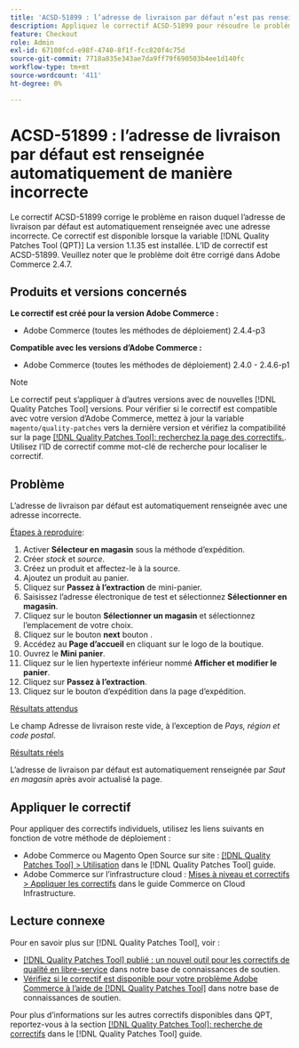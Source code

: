 ```yaml
---
title: 'ACSD-51899 : l’adresse de livraison par défaut n’est pas renseignée correctement'
description: Appliquez le correctif ACSD-51899 pour résoudre le problème Adobe Commerce en raison duquel l’adresse de livraison par défaut est automatiquement renseignée avec une adresse incorrecte.
feature: Checkout
role: Admin
exl-id: 67100fcd-e98f-4740-8f1f-fcc820f4c75d
source-git-commit: 7718a835e343ae7da9ff79f690503b4ee1d140fc
workflow-type: tm+mt
source-wordcount: '411'
ht-degree: 0%

---
```


# ACSD-51899 : l’adresse de livraison par défaut est renseignée automatiquement de manière incorrecte

Le correctif ACSD-51899 corrige le problème en raison duquel l’adresse de livraison par défaut est automatiquement renseignée avec une adresse incorrecte. Ce correctif est disponible lorsque la variable [!DNL Quality Patches Tool (QPT)] La version 1.1.35 est installée. L’ID de correctif est ACSD-51899. Veuillez noter que le problème doit être corrigé dans Adobe Commerce 2.4.7.

## Produits et versions concernés

**Le correctif est créé pour la version Adobe Commerce :**

* Adobe Commerce (toutes les méthodes de déploiement) 2.4.4-p3

**Compatible avec les versions d’Adobe Commerce :**

* Adobe Commerce (toutes les méthodes de déploiement) 2.4.0 - 2.4.6-p1

>[!NOTE]
>
>Le correctif peut s’appliquer à d’autres versions avec de nouvelles [!DNL Quality Patches Tool] versions. Pour vérifier si le correctif est compatible avec votre version d’Adobe Commerce, mettez à jour la variable `magento/quality-patches` vers la dernière version et vérifiez la compatibilité sur la page [[!DNL Quality Patches Tool]: recherchez la page des correctifs.](https://experienceleague.adobe.com/tools/commerce-quality-patches/index.html). Utilisez l’ID de correctif comme mot-clé de recherche pour localiser le correctif.

## Problème

L’adresse de livraison par défaut est automatiquement renseignée avec une adresse incorrecte.

<u>Étapes à reproduire</u>:

1. Activer **Sélecteur en magasin** sous la méthode d’expédition.
1. Créer *stock* et *source*.
1. Créez un produit et affectez-le à la source.
1. Ajoutez un produit au panier.
1. Cliquez sur **Passez à l’extraction** de mini-panier.
1. Saisissez l’adresse électronique de test et sélectionnez **Sélectionner en magasin**.
1. Cliquez sur le bouton **Sélectionner un magasin** et sélectionnez l’emplacement de votre choix.
1. Cliquez sur le bouton **next** bouton .
1. Accédez au **Page d’accueil** en cliquant sur le logo de la boutique.
1. Ouvrez le **Mini panier**.
1. Cliquez sur le lien hypertexte inférieur nommé **Afficher et modifier le panier**.
1. Cliquez sur **Passez à l’extraction**.
1. Cliquez sur le bouton d’expédition dans la page d’expédition.

<u>Résultats attendus</u>

Le champ Adresse de livraison reste vide, à l’exception de *Pays, région et code postal*.

<u>Résultats réels</u>

L’adresse de livraison par défaut est automatiquement renseignée par *Saut en magasin* après avoir actualisé la page.

## Appliquer le correctif

Pour appliquer des correctifs individuels, utilisez les liens suivants en fonction de votre méthode de déploiement :

* Adobe Commerce ou Magento Open Source sur site : [[!DNL Quality Patches Tool] > Utilisation](https://experienceleague.adobe.com/docs/commerce-operations/tools/quality-patches-tool/usage.html) dans le [!DNL Quality Patches Tool] guide.
* Adobe Commerce sur l’infrastructure cloud : [Mises à niveau et correctifs > Appliquer les correctifs](https://experienceleague.adobe.com/docs/commerce-cloud-service/user-guide/develop/upgrade/apply-patches.html) dans le guide Commerce on Cloud Infrastructure.

## Lecture connexe

Pour en savoir plus sur [!DNL Quality Patches Tool], voir :

* [[!DNL Quality Patches Tool] publié : un nouvel outil pour les correctifs de qualité en libre-service](/help/announcements/adobe-commerce-announcements/magento-quality-patches-released-new-tool-to-self-serve-quality-patches.md) dans notre base de connaissances de soutien.
* [Vérifiez si le correctif est disponible pour votre problème Adobe Commerce à l’aide de [!DNL Quality Patches Tool]](/help/support-tools/patches-available-in-qpt-tool/check-patch-for-magento-issue-with-magento-quality-patches.md) dans notre base de connaissances de soutien.

Pour plus d’informations sur les autres correctifs disponibles dans QPT, reportez-vous à la section [[!DNL Quality Patches Tool]: recherche de correctifs](https://experienceleague.adobe.com/tools/commerce-quality-patches/index.html) dans le [!DNL Quality Patches Tool] guide.
